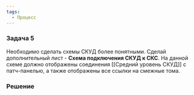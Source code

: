 ```yaml
---
tags:
  - Процесс
---
```

### Задача 5
Необходимо сделать схемы СКУД более понятными. Сделай дополнительный лист - **Схема подключения СКУД к СКС**. На данной схеме должно отображены соединения [[Средний уровень СКУД]] с патч-панелью, а также отображены все ссылки на смежные тома.

### Решение
